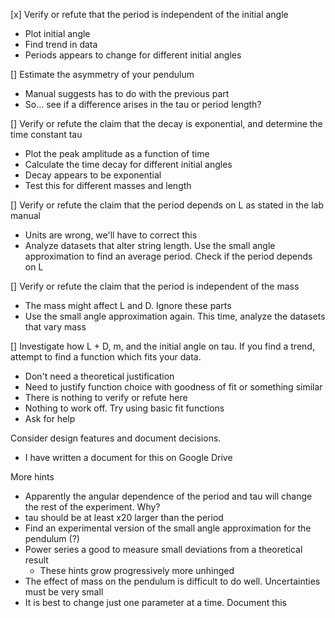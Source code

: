 [x] Verify or refute that the period is independent of the initial angle
- Plot initial angle
- Find trend in data
- Periods appears to change for different initial angles

[] Estimate the asymmetry of your pendulum
- Manual suggests has to do with the previous part
- So... see if a difference arises in the tau or period length?

[] Verify or refute the claim that the decay is exponential, and determine the time constant tau
- Plot the peak amplitude as a function of time
- Calculate the time decay for different initial angles
- Decay appears to be exponential
- Test this for different masses and length

[] Verify or refute the claim that the period depends on L as stated in the lab manual
- Units are wrong, we'll have to correct this
- Analyze datasets that alter string length. Use the small angle approximation to find an average period. Check if the period depends on L

[] Verify or refute the claim that the period is independent of the mass
- The mass might affect L and D. Ignore these parts
- Use the small angle approximation again. This time, analyze the datasets that vary mass

[] Investigate how L + D, m, and the initial angle on tau. If you find a trend, attempt to find a function which fits your data.
- Don't need a theoretical justification
- Need to justify function choice with goodness of fit or something similar
- There is nothing to verify or refute here
- Nothing to work off. Try using basic fit functions
- Ask for help

Consider design features and document decisions.
- I have written a document for this on Google Drive

More hints
- Apparently the angular dependence of the period and tau will change the rest of the experiment. Why?
- tau should be at least x20 larger than the period
- Find an experimental version of the small angle approximation for the pendulum (?)
- Power series a good to measure small deviations from a theoretical result
	- These hints grow progressively more unhinged
- The effect of mass on the pendulum is difficult to do well. Uncertainties must be very small
- It is best to change just one parameter at a time. Document this

